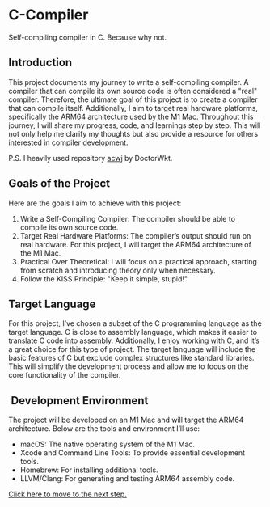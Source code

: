 # C-Compiler

Self-compiling compiler in C. Because why not.

## Introduction

This project documents my journey to write a self-compiling compiler.
A compiler that can compile its own source code is often considered a "real" compiler. Therefore, the ultimate goal of this project is to create a compiler that can compile itself. Additionally, I aim to target real hardware platforms, specifically the ARM64 architecture used by the M1 Mac.
Throughout this journey, I will share my progress, code, and learnings step by step. This will not only help me clarify my thoughts but also provide a resource for others interested in compiler development.

P.S. I heavily used repository [acwj](https://github.com/DoctorWkt/acwj) by DoctorWkt.

## Goals of the Project

Here are the goals I aim to achieve with this project:

1. Write a Self-Compiling Compiler: The compiler should be able to compile its own source code.
2. Target Real Hardware Platforms: The compiler’s output should run on real hardware. For this project, I will target the ARM64 architecture of the M1 Mac.
3. Practical Over Theoretical: I will focus on a practical approach, starting from scratch and introducing theory only when necessary.
4. Follow the KISS Principle: "Keep it simple, stupid!"

## Target Language

For this project, I’ve chosen a subset of the C programming language as the target language. C is close to assembly language, which makes it easier to translate C code into assembly. Additionally, I enjoy working with C, and it’s a great choice for this type of project.
The target language will include the basic features of C but exclude complex structures like standard libraries. This will simplify the development process and allow me to focus on the core functionality of the compiler.

##  Development Environment

The project will be developed on an M1 Mac and will target the ARM64 architecture. Below are the tools and environment I’ll use:

- macOS: The native operating system of the M1 Mac.
- Xcode and Command Line Tools: To provide essential development tools.
- Homebrew: For installing additional tools.
- LLVM/Clang: For generating and testing ARM64 assembly code.

[Click here to move to the next step.](https://github.com/mertgrsy/C-Compiler/00_DevelopmentEnviroment/Readme.md)

